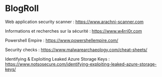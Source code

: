 # BlogRoll


Web application security scanner : https://www.arachni-scanner.com

Informations et recherches sur la sécurité : https://www.w4rri0r.com

Powershell Empire : https://www.powershellempire.com/

Security checks : https://www.malwarearchaeology.com/cheat-sheets/

Identifying & Exploiting Leaked Azure Storage Keys : https://www.notsosecure.com/identifying-exploiting-leaked-azure-storage-keys/